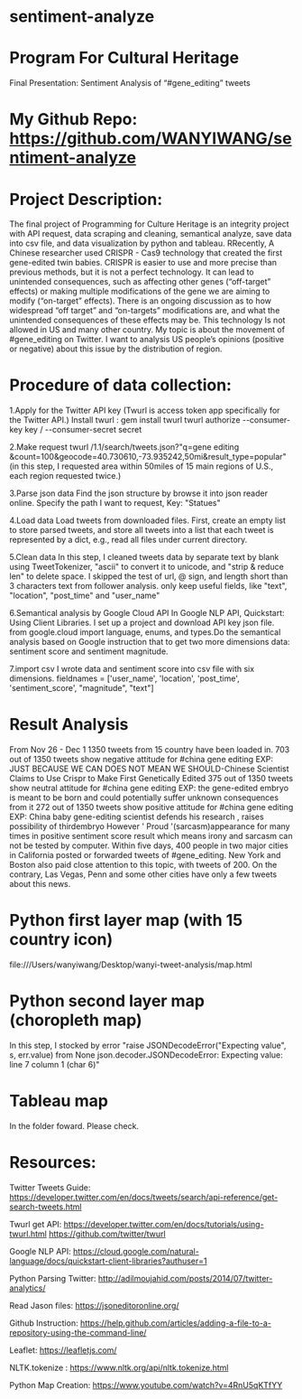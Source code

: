 # sentiment-analyze
# Program For Cultural Heritage
Final Presentation: Sentiment Analysis of “#gene_editing” tweets 
# My Github Repo: https://github.com/WANYIWANG/sentiment-analyze

# Project Description:
The final project of Programming for Culture Heritage is an integrity project with API request, data scraping and cleaning, semantical analyze, save data into csv file, and data visualization by python and tableau. 
RRecently, A Chinese researcher used CRISPR - Cas9 technology that created the first gene-edited twin babies.
CRISPR is easier to use and more precise than previous methods, but it is not a perfect technology. It can lead to unintended consequences, such as affecting other genes (“off-target” effects) or making multiple modifications of the gene we are aiming to modify (“on-target” effects). There is an ongoing discussion as to how widespread “off target” and “on-targets” modifications are, and what the unintended consequences of these effects may be.
This technology Is not allowed in US and many other country. 
My topic is about the movement of #gene_editing on Twitter. I want to analysis US people’s opinions (positive or negative) about this issue by the distribution of region. 

# Procedure of data collection:

1.Apply for the Twitter API key (Twurl is access token app specifically for the Twitter API.)
Install twurl : gem install twurl
twurl authorize --consumer-key key / --consumer-secret secret

2.Make request 
twurl /1.1/search/tweets.json?"q=gene editing
&count=100&geocode=40.730610,-73.935242,50mi&result_type=popular"
(in this step, I requested area within 50miles of 15 main regions of U.S., each region requested twice.)

3.Parse json data
Find the json structure by browse it into json reader online. Specify the path I want to request, Key: "Statues"

4.Load data
Load tweets from downloaded files. First, create an empty list to store parsed tweets, and store all tweets into a list that each tweet is represented by a dict, e.g., read all files under current directory.

5.Clean data
In this step, I cleaned tweets data by separate text by blank using TweetTokenizer, "ascii" to convert it to unicode, and "strip & reduce len" to delete space. I skipped the test of url, @ sign, and length short than 3 characters text from follower analysis. only keep useful fields, like "text", "location", "post_time" and "user_name"

6.Semantical analysis by Google Cloud API
In Google NLP API, Quickstart: Using Client Libraries. I set up a project and download API key json file.
from google.cloud import language, enums, and types.Do the semantical analysis based on Google instruction that to get two more dimensions data: sentiment score and sentiment magnitude.

7.import csv
I wrote data and sentiment score into csv file with six dimensions.
   fieldnames = ['user_name', 'location', 'post_time', 'sentiment_score', "magnitude", "text"]


# Result Analysis
From Nov 26 - Dec 1
1350 tweets from 15 country have been loaded in. 
703 out of 1350 tweets show negative attitude for #china gene editing 
EXP: JUST BECAUSE WE CAN DOES NOT MEAN WE SHOULD-Chinese Scientist Claims to Use Crispr to Make First Genetically Edited
375 out of 1350 tweets show neutral attitude for #china gene editing
EXP: the gene-edited embryo is meant to be born and could potentially suffer unknown consequences from it
272 out of 1350 tweets show positive attitude for #china gene editing
EXP: China baby gene-editing scientist defends his research , raises possibility of thirdembryo
However ' Proud '(sarcasm)appearance for many times in positive sentiment score result which means irony and sarcasm can not be tested by computer. 
Within five days, 400 people in two major cities in California posted or forwarded tweets of #gene_editing. New York and Boston also paid close attention to this topic, with tweets of 200. On the contrary, Las Vegas, Penn and some other cities have only a few tweets about this news.

# Python first layer map (with 15 country icon)
file:///Users/wanyiwang/Desktop/wanyi-tweet-analysis/map.html

# Python second layer map (choropleth map)
In this step, I stocked by error 
"raise JSONDecodeError("Expecting value", s, err.value) from None
json.decoder.JSONDecodeError: Expecting value: line 7 column 1 (char 6)"

# Tableau map
In the folder foward. Please check.

# Resources:
Twitter Tweets Guide: https://developer.twitter.com/en/docs/tweets/search/api-reference/get-search-tweets.html

Twurl get API: https://developer.twitter.com/en/docs/tutorials/using-twurl.html
https://github.com/twitter/twurl

Google NLP API: https://cloud.google.com/natural-language/docs/quickstart-client-libraries?authuser=1

Python Parsing Twitter: http://adilmoujahid.com/posts/2014/07/twitter-analytics/

Read Jason files: https://jsoneditoronline.org/

Github Instruction: https://help.github.com/articles/adding-a-file-to-a-repository-using-the-command-line/

Leaflet: https://leafletjs.com/

NLTK.tokenize : https://www.nltk.org/api/nltk.tokenize.html

Python Map Creation: https://www.youtube.com/watch?v=4RnU5qKTfYY




